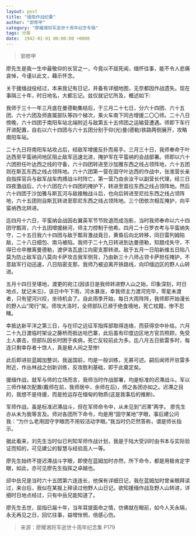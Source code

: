 ```yaml
---
layout: post
title: "缅南作战纪要"
author: "郭修甲"
category: "廖耀湘将军逝世十周年纪念专辑"
tags: 分类
date:  1942-01-01 00:00:00 +0000
---
```


> 郭修甲

廖先生是我一生中最敬仰的长官之一，今竟以不屈死闻，缅怀往事，能不令人悲痛哀悼，今谨以此文，藉示怀念。

关于援缅战役经过，本来我记有日记，并备有详细地图，无奈都因作战遗失。现在事隔三十年，时日地名，大都忘记。兹仅就记忆所及，概述如下:

我师于三十一年三月底在曼德勒集结后，于三月二十七日，分六十四团、六十五团、六十六团及师直属部队等四个梯次，乘火车南下同古增援二〇〇师。二十八日傍晚，六十四团于南阳车站北端附近与敌第五十五师团之运输营遭遇。师即下车行开进配置，自右以六十四团与六十五团分别于仰(光)曼(德勒)铁路两侧展开，攻略南阳车站。

二十九日将南阳车站攻占后，经敌军增援反扑而易手。三月三十日，我师奉命于叶达西至平蛮纳间地区阻止敌军迅速北进，掩护军在平蛮纳的会战部署。师即以六十六团担任叶达西之线的守备，六十四团转进至沙加雅东西之线占领阵地，六十五团则在斯瓦东西之线占领阵地。六十六团第一营在固守叶达西的作战中，张淮营长亲自指挥官兵与敌军战车肉搏战斗时阵亡，第一营乃由余汝干以副营长代理，经三日四夜激战后，六十六团在六十四团的掩护下，转进至苗拉东西之线占领阵地。然后六十四团于沙加雅与斯瓦河与敌接触战斗后，也向后转进至尼拉东西之线占领阵地，六十五团则自斯瓦转进至耶尼东西之线占领阵地。三个团依次相互掩护，向平蛮纳西北转进。

迄四月十六日，平蛮纳会战因右翼英军节节败退而成泡影，当时我师奉命以六十四团守瓢背，六十五团增援赫河，师主力控制于他希。四月二十日罗衣考与平蛮纳失守，二十五日我六十四团与敌于瓢背激战竟日，黄昏后向北转移，同日雷列姆陷敌，二十八日细包、南马被陷。我师于二十九日转进到达曼德勒，知腊戍失守，不得已仓卒撤离曼德勒，渡伊洛瓦底江向密支那转进。敌于五月一日陷新维五日陷八莫为防止敌军自八莫向卡萨攻击我军侧背，乃由新三十八师占领卡萨担任掩护，不意敌军行动迅速，八日陷密支那，我师乃被迫离开铁路线，向印缅边区的野人山转进。

五月十四日至堪地，渡更的宛江(因该日是我师转进野人山之始，印象深刻，时日地点，犹记未忘)，该日中午下雨，河水暴涨，幸我师主力渡河完毕，零星未渡者，只有望河兴叹，坐待机会了。自此雨季开始，每日大雨阵阵，我师即开始漫长的野人山“爬行”矣。师攻大洛时，全师部队已濒于绝食境地，死亡枕籍，惨不忍睹。

幸抵达新平洋之第三日，与在印之远征军指挥部取得连络，而获得空中补给。六月二十九日渡临时架设之藤桥而抵达哈巴寨，此后虽有印度边区地方官员照顾，免受土人袭击，但部队因长时困于疾病，死亡反较前此为多。迄八月五日抵雷多时，每连只剩幸存者十馀人，真是极人间之至惨!

此后即进驻蓝姆加整训，我返国前，均是一般训练，无甚可述。嗣后闻师开驻雷多附近，作丛林战之创新训练，反攻胜利基础，即于此奠定矣。

援缅作战，就军与师的立场而言，我师当时作战部署，均是标准的迟滞战斗。军以三师作梯次配置(戴师在前，我师居中，余师在后)，师之各团亦如之。迟滞之目的，我想不是待援，而是抢运存在缅甸的物质(这是我事后的推断)。

军师作战，虽是标准迟滞战斗，但在军师命令中，从未见到“迟滞”两字。 廖先生亦从未为我等言及。师对各团所下命令，均是用“固守某地”字眼，事后建公问我：“为什么老用固守字眼而不用较活动字眼。”我当时仍茫然答称，谓是师长指示。

据此看来，刘先生当时似已判知军师作战计划，我是于陆大受训时由书本与实际验证而知的，可见建公的智慧与经验高人一等。

廖先生始终不提迟滞战斗字眼，即使在蓝姆加时亦然，所下命令，都是用极肯定字眼，如此，亦可见廖先生指挥之卓越也。

邱中岳兄是当时六十五团第六连连长，他保有详细日记，我在蓝姆加时曾亲眼拜读过，来台后，我似在某报上拜读过他野人山日记。欲知援缅作战及野人山转进，详细时日地点经过，只有中岳兄能知道了。

廖先生去世，屈指已届十年，当年耳提面命之情，仿佛就在眼前，如今人天永隔，永无再见之日，回忆往事，益增怅惘，倍感心伤。


> *<!-- 录入校对：佚名 -->*

> 来源：廖耀湘将军逝世十周年纪念集 P179